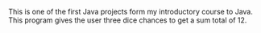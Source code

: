This is one of the first Java projects form my introductory course to Java.
This program gives the user three dice chances to get a sum total of 12.
